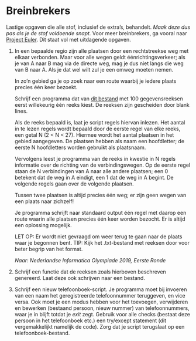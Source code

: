 # Breinbrekers

Lastige opgaven die alle stof, inclusief de extra’s, behandelt. *Maak
deze dus pas als je de stof voldoende* *snapt.* Voor meer breinbrekers,
ga vooral naar [Project Euler](https://projecteuler.net/). Dit staat vol
met uitdagende opgaven.

1.  In een bepaalde regio zijn alle plaatsen door een rechtstreekse weg
    met elkaar verbonden. Maar voor alle wegen geldt
    éénrichtingsverkeer; als je van A naar B mag via de directe weg, mag
    je dus niet langs die weg van B naar A. Als je dat wel wilt zul je
    een omweg moeten nemen.
    
    In zo’n gebied ga je op zoek naar een route waarbij je iedere plaats
    precies één keer bezoekt.
    
    Schrijf een programma dat van [dit
    bestand](https://light-theme-hurts.my-ey.es/7yrsk1m.txt) met 100
    gegevensreeksen eerst willekeurig één reeks kiest. De reeksen zijn
    gescheiden door blank lines.
    
    Als de reeks bepaald is, laat je script regels hiervan inlezen.
    Het aantal in te lezen regels wordt bepaald door de eerste regel van
    elke reeks, een getal N (2 < N < 27). Hiermee wordt het aantal
    plaatsen in het gebied aangegeven. De plaatsen hebben als naam een
    hoofdletter; de eerste N hoofdletters worden gebruikt als
    plaatsnaam.
    
    Vervolgens leest je programma van de reeks in kwestie in N regels
    informatie over de richting van de verbindingswegen.
    Op de eerste regel staan de N verbindingen van A naar alle andere
    plaatsen; een 0 betekent dat de weg in A eindigt, een 1 dat de weg
    in A begint. De volgende regels gaan over de volgende plaatsen.
    
    Tussen twee plaatsen is altijd precies één weg; er zijn geen wegen
    van een plaats naar zichzelf!
    
    Je programma schrijft naar standaard output één regel met daarop een
    route waarin alle plaatsen precies één keer worden bezocht. Er is
    altijd een oplossing mogelijk.
    
    LET OP: Er wordt niet gevraagd om weer terug te gaan naar de plaats
    waar je begonnen bent.
    TIP: Kijk het .txt-bestand met reeksen door voor beter begrip van
    het format.
    
     _Naar: Nederlandse Informatica Olympiade 2019, Eerste Ronde_

2.  Schrijf een functie dat de reeksen zoals hierboven beschreven
    genereerd.
    Laat deze ook schrijven naar een bestand.

3.  Schrijf een nieuw telefoonboek-script. Je programma moet bij
    invoeren van een naam het geregistreerde telefoonnummer teruggeven,
    en vice versa.
    Ook moet je een modus hebben voor het toevoegen, verwijderen en
    bewerken (bestaand persoon, nieuw nummer) van telefoonnummers, waar
    je in blijft totdat je *exit* zegt.
    Gebruik voor alle checks (bestaat deze persoon in het telefoonboek
    etc.) een try/except statement (dit vergemakkelijkt namelijk de
    code).
    Zorg dat je script terugslaat op een telefoonboek-bestand.
